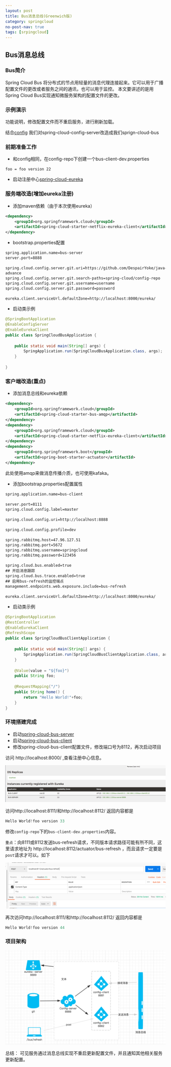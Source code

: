 ```yaml
---
layout: post
title: Bus消息总线(Greenwich版)
category: springcloud
no-post-nav: true
tags: [srpingcloud]
---
```


## Bus消息总线

### Bus简介
Spring Cloud Bus 将分布式的节点用轻量的消息代理连接起来。它可以用于广播配置文件的更改或者服务之间的通讯，也可以用于监控。
本文要讲述的是用Spring Cloud Bus实现通知微服务架构的配置文件的更改。

### 示例演示

功能说明，修改配置文件而不重启服务，进行刷新加载。

结合[config](./config.md) 我们对spring-cloud-config-server改造成我们sprign-cloud-bus

### 前期准备工作
- 和config相同，在config-repo下创建一个bus-client-dev.properties
```properties
foo = foo version 22
```
- 启动注册中心[spring-cloud-eureka](./spring-cloud-eureka)

### 服务端改造(增加eureka注册)
- 添加maven依赖（由于本次使用eureka）
```xml
<dependency>
    <groupId>org.springframework.cloud</groupId>
    <artifactId>spring-cloud-starter-netflix-eureka-client</artifactId>
</dependency>
```
- bootstrap.properties配置
```properties
spring.application.name=bus-server
server.port=8888

spring.cloud.config.server.git.uri=https://github.com/DespairYoke/java-advance
spring.cloud.config.server.git.search-paths=spring-cloud/config-repo
spring.cloud.config.server.git.username=username
spring.cloud.config.server.git.password=password

eureka.client.serviceUrl.defaultZone=http://localhost:8000/eureka/
```
- 启动类示例
```java
@SpringBootApplication
@EnableConfigServer
@EnableEurekaClient
public class SpringCloudBusApplication {

	public static void main(String[] args) {
		SpringApplication.run(SpringCloudBusApplication.class, args);
	}

}
```
### 客户端改造(重点)
- 添加消息总线和eureka依赖
```xml 
<dependency>
    <groupId>org.springframework.cloud</groupId>
    <artifactId>spring-cloud-starter-bus-amqp</artifactId>
</dependency>
<dependency>
    <groupId>org.springframework.cloud</groupId>
    <artifactId>spring-cloud-starter-netflix-eureka-client</artifactId>
</dependency>
<dependency>
    <groupId>org.springframework.boot</groupId>
    <artifactId>spring-boot-starter-actuator</artifactId>
</dependency>
```
此处使用amqp来做消息传播介质，也可使用kafaka。

- 添加bootstrap.properties配置属性
```properties
spring.application.name=bus-client

server.port=8111
spring.cloud.config.label=master

spring.cloud.config.uri=http://localhost:8888

spring.cloud.config.profile=dev

spring.rabbitmq.host=47.96.127.51
spring.rabbitmq.port=5672
spring.rabbitmq.username=springcloud
spring.rabbitmq.password=123456

spring.cloud.bus.enabled=true
## 开启消息跟踪
spring.cloud.bus.trace.enabled=true
## 启用bus-refresh的监控端点
management.endpoints.web.exposure.include=bus-refresh

eureka.client.serviceUrl.defaultZone=http://localhost:8000/eureka/
```
- 启动类示例
```java
@SpringBootApplication
@RestController
@EnableEurekaClient
@RefreshScope
public class SpringCloudBusClientApplication {

	public static void main(String[] args) {
		SpringApplication.run(SpringCloudBusClientApplication.class, args);
	}

	@Value(value = "${foo}")
	public String foo;

	@RequestMapping("/")
	public String home() {
		return "Hello World!"+foo;
	}
}
```

### 环境搭建完成
- 启动[spring-cloud-bus-server](./spring-cloud-bus-server)
- 启动[spring-cloud-bus-client](./spring-cloud-bus-client)
- 修改spring-cloud-bus-client配置文件，修改端口号为8112，再次启动项目

访问 http://localhost:8000/ ,查看注册中心信息。

![bus-eureka](./image/bus-eureka.png)

访问http://localhost:8111/和http://localhost:8112/ 返回内容都是
```java
Hello World!foo version 33
```
修改`config-repo`下的`bus-client-dev.properties`内容。

`重点`：向8111或8112发送bus-refresh请求，不同版本请求路径可能有所不同，这里请求地址为 
http://localhost:8112/actuator/bus-refresh ，而且请求一定要是`post`请求才可以。如下

![post-request](./image/bus-postman.png)

再次访问http://localhost:8111/和http://localhost:8112/ 返回内容都是
```java
Hello World!foo version 44
```
### 项目架构

![项目架构](./image/bus-archtive.png)


总结： 可见服务通过消息总线实现不重启更新配置文件，并且通知其他相关服务更新配置。